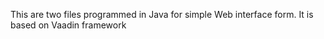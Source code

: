 This are two files programmed in Java for simple Web interface form. It is based on Vaadin framework
